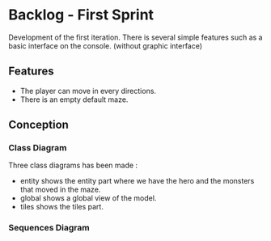 # Backlog - First Sprint

Development of the first iteration. There is several simple features such as a basic interface on
 the console. (without graphic interface)

## Features

- The player can move in every directions.
- There is an empty default maze.

## Conception

### Class Diagram

Three class diagrams has been made :

- entity shows the entity part where we have the hero and the monsters that moved in the maze.
- global shows a global view of the model.
- tiles shows the tiles part.

### Sequences Diagram